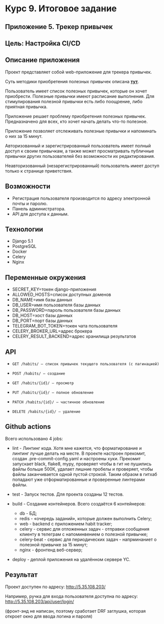 # Курс 9. Итоговое задание
## Приложение 5. Трекер привычек
## Цель: Настройка CI/CD


## Описание приложения

Проект представляет собой web-приложение для трекера привычек.

Суть методики приобретения полезных привычек описана [**тут**](https://www.google.com/amp/s/lifehacker.ru/pravilo-dvux-minut/amp/).

Пользователь имеет список полезных привычек, которые он хочет приобрести. Полезные привычки имеют расписание выполнения. Для стимулирования полезной привычки есть либо поощрение, либо приятная привычка.

Приложение решает проблему приобретения полезных привычек. Предназначено для всех, кто хочет начать делать что-то полезное.

Приложение позволяет отслеживать полезные привычки и напоминать о них за 15 минут.

Авторизованный и зарегистрированный пользователь имеет полный доступ к своим привычкам, а также может просматривать публичные привычки других пользователей без возможности их редактирования.

Неавторизованный (незарегистрированный) пользователь имеет доступ только к странице приветствия.

## Возможности

- Регистрация пользователя производится по адресу электронной почты и паролю.
- Панель администратора.
- API для доступа к данным.


## Технологии

* Django 5.1
* PostgreSQL
* Docker
* Celery
* Nginx

 ## Переменные окружения

- SECRET_KEY=токен django-приложения
- ALLOWED_HOSTS=список доступных доменов
- DB_NAME=имя базы данных
- DB_USER=имя пользователя базы данных
- DB_PASSWORD=пароль пользователя базы данных
- DB_HOST=хост базы данных
- DB_PORT=порт базы данных
- TELEGRAM_BOT_TOKEN=токен чата пользователя
- CELERY_BROKER_URL=адрес брокера
- CELERY_RESULT_BACKEND=адрес хранилища результатов

## API

- ```GET /habits/ — список привычек текущего пользователя (с пагинацией)```

- ```POST /habits/ — создание```

- ```GET /habits/{id}/ — просмотр```

- ```PUT /habits/{id}/ — полное обновление```

- ```PATCH /habits/{id}/ — частичное обновление```

- ```DELETE /habits/{id}/ — удаление```

## Github actions

Всего использовано 4 jobs:

- lint - Линтинг кода. Хотя мне кажется, что форматирование и линтинг лучше делать на месте. В проекте настроен прекомит, создан .pre-commit-config.yaml и настроены хуки. Прекомит запускает black, flake8, mypy, проверяет чтобы в гит не пушились файлы больше 500К, удалает лишние пробелы и проверяет, чтобы файлы заканчивается одной пустой строкой. Таким обраом в гитхаб попадают уже отформатированные и проверенные линтерами файлы.

- test - Запуск тестов. Для проекта созданы 12 тестов.

- build - Создание контейнеров. Всего создаётся 6 контейнеров:
  * db - БД;
  * redis - «очередь заданий», которые должен выполнить Celery;
  * web - backend с приложением habit tracker;
  * celery - сервис для отложенных задач - отправки сообщения клиенту в телеграм с напоминвением о полезной привычке;
  * celery-beat - сервис для периодических задач - напрминаниет о полезной привычке за 15 минут;
  * nginx - фронтенд веб-сервер;

- deploy - деплой приложения на удалённом сервере YC.

## Результат
Проект доступен по адресу: http://5.35.108.203/

Например, ручка для входа пользователя доступна по адресу: http://5.35.108.203/api/user/login/

(фронт-энд не написан, поэтому сработает DRF заглушка, которая откроет окно для ввода логина и пароля)
